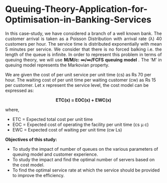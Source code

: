 # Queuing-Theory-Application-for-Optimisation-in-Banking-Services
<p align= "justify"> In this case-study, we have considered a branch of a well known bank. The customer arrival is taken as a Poisson Distribution with arrival rate (λ) 40 customers per hour. The service time is distributed exponentially with mean 5 minutes per service. We consider that there is no forced balking i.e. the length of the queue is infinite. In order to represent this problem in terms of queuing theory, we will use <strong>M/M/c: ∞/∞/FCFS queuing model </strong>. The ‘M’ in queuing model represents the Markovian property.</p>

We are given the cost of per unit service per unit time (cs) as Rs 70 per hour. The waiting cost of per unit time per waiting customer (cw) as Rs 15 per customer. Let x represent the service level, the cost model can be expressed as:
**<p align="center"> ETC(x) = EOC(x) + EWC(x) </p>** where,   	
* ETC = Expected total cost per unit time
* EOC = Expected cost of operating the facility per unit time (cs µ c)
* EWC = Expected cost of waiting per unit time (cw Ls)

**Objectives of this study:**
* To study the impact of number of queues on the various parameters of queuing model and customer experience.
* To study the impact and find the optimal number of servers based on the cost model.
* To find the optimal service rate at which the service should be provided to improve the efficiency. 
